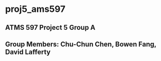 # proj5_ams597
## ATMS 597 Project 5 Group A
## Group Members: Chu-Chun Chen, Bowen Fang, David Lafferty
